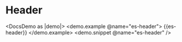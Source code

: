 # Header

<DocsDemo as |demo|>
  <demo.example @name="es-header">
    {{es-header}}
  </demo.example>
  <demo.snippet @name="es-header" />
</DocsDemo>

<DocsNote />
